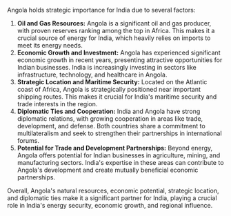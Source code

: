 Angola holds strategic importance for India due to several factors:

1. **Oil and Gas Resources:** Angola is a significant oil and gas producer, with proven reserves ranking among the top in Africa. This makes it a crucial source of energy for India, which heavily relies on imports to meet its energy needs.  
2. **Economic Growth and Investment:** Angola has experienced significant economic growth in recent years, presenting attractive opportunities for Indian businesses. India is increasingly investing in sectors like infrastructure, technology, and healthcare in Angola. 
3. **Strategic Location and Maritime Security:** Located on the Atlantic coast of Africa, Angola is strategically positioned near important shipping routes.  This makes it crucial for India's maritime security and trade interests in the region. 
4. **Diplomatic Ties and Cooperation:** India and Angola have strong diplomatic relations, with growing cooperation in areas like trade, development, and defense. Both countries share a commitment to multilateralism and seek to strengthen their partnerships in international forums.
5. **Potential for Trade and Development Partnerships:**  Beyond energy, Angola offers potential for Indian businesses in agriculture, mining, and manufacturing sectors.  India's expertise in these areas can contribute to Angola's development and create mutually beneficial economic partnerships. 

Overall, Angola's natural resources, economic potential, strategic location, and diplomatic ties make it a significant partner for India, playing a crucial role in India's energy security, economic growth, and regional influence. 
